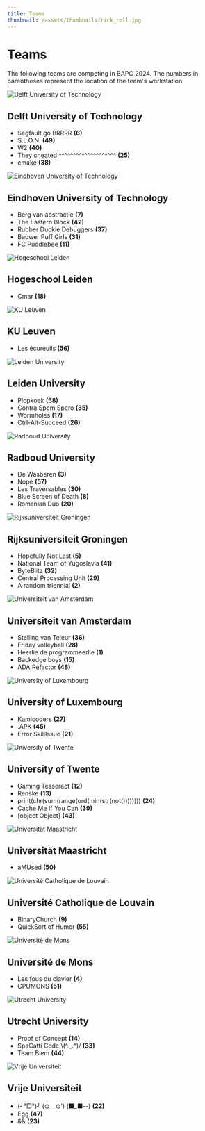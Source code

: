 ```yaml
---
title: Teams
thumbnail: /assets/thumbnails/rick_roll.jpg
---
```


# Teams

The following teams are competing in BAPC 2024. The numbers in parentheses represent the location of the team's workstation.

<div class="flex flex-row gap-2 justify-start items-center">
    <div class="w-1/3 h-full">
        <img src="/assets/schools/TUD.png" alt="Delft University of Technology" class="object-contain h-32 w-32">
    </div>
    <div class="flex flex-col">
        <h2 class="text-lg font-semibold">Delft University of Technology</h2>
        <ul class="list-disc list-inside">
            <li>Segfault go BRRRR <b class='ml-2'>(6)</b></li><li>S.L.O.N. <b class='ml-2'>(49)</b></li><li>W2 <b class='ml-2'>(40)</b></li><li>They cheated ^^^^^^^^^^^^^^^^^^^^ <b class='ml-2'>(25)</b></li><li>cmake <b class='ml-2'>(38)</b></li>
        </ul>
    </div>
</div>
<div class="flex flex-row gap-2 justify-start items-center">
    <div class="w-1/3 h-full">
        <img src="/assets/schools/TUe.png" alt="Eindhoven University of Technology" class="object-contain h-32 w-32">
    </div>
    <div class="flex flex-col">
        <h2 class="text-lg font-semibold">Eindhoven University of Technology</h2>
        <ul class="list-disc list-inside">
            <li>Berg van abstractie <b class='ml-2'>(7)</b></li><li>The Eastern Block <b class='ml-2'>(42)</b></li><li>Rubber Duckie Debuggers <b class='ml-2'>(37)</b></li><li>Baower Puff Girls <b class='ml-2'>(31)</b></li><li>FC Puddlebee <b class='ml-2'>(11)</b></li>
        </ul>
    </div>
</div>
<div class="flex flex-row gap-2 justify-start items-center">
    <div class="w-1/3 h-full">
        <img src="/assets/schools/HL.png" alt="Hogeschool Leiden" class="object-contain h-32 w-32">
    </div>
    <div class="flex flex-col">
        <h2 class="text-lg font-semibold">Hogeschool Leiden</h2>
        <ul class="list-disc list-inside">
            <li>Cmar <b class='ml-2'>(18)</b></li>
        </ul>
    </div>
</div>
<div class="flex flex-row gap-2 justify-start items-center">
    <div class="w-1/3 h-full">
        <img src="/assets/schools/KUL.png" alt="KU Leuven" class="object-contain h-32 w-32">
    </div>
    <div class="flex flex-col">
        <h2 class="text-lg font-semibold">KU Leuven</h2>
        <ul class="list-disc list-inside">
            <li>Les écureuils <b class='ml-2'>(56)</b></li>
        </ul>
    </div>
</div>
<div class="flex flex-row gap-2 justify-start items-center">
    <div class="w-1/3 h-full">
        <img src="/assets/schools/LU.png" alt="Leiden University" class="object-contain h-32 w-32">
    </div>
    <div class="flex flex-col">
        <h2 class="text-lg font-semibold">Leiden University</h2>
        <ul class="list-disc list-inside">
            <li>Plopkoek <b class='ml-2'>(58)</b></li><li>Contra Spem Spero <b class='ml-2'>(35)</b></li><li>Wormholes <b class='ml-2'>(17)</b></li><li>Ctrl-Alt-Succeed <b class='ml-2'>(26)</b></li>
        </ul>
    </div>
</div>
<div class="flex flex-row gap-2 justify-start items-center">
    <div class="w-1/3 h-full">
        <img src="/assets/schools/RU.png" alt="Radboud University" class="object-contain h-32 w-32">
    </div>
    <div class="flex flex-col">
        <h2 class="text-lg font-semibold">Radboud University</h2>
        <ul class="list-disc list-inside">
            <li>De Wasberen <b class='ml-2'>(3)</b></li><li>Nope <b class='ml-2'>(57)</b></li><li>Les Traversables <b class='ml-2'>(30)</b></li><li>Blue Screen of Death <b class='ml-2'>(8)</b></li><li>Romanian Duo <b class='ml-2'>(20)</b></li>
        </ul>
    </div>
</div>
<div class="flex flex-row gap-2 justify-start items-center">
    <div class="w-1/3 h-full">
        <img src="/assets/schools/RUG.png" alt="Rijksuniversiteit Groningen" class="object-contain h-32 w-32">
    </div>
    <div class="flex flex-col">
        <h2 class="text-lg font-semibold">Rijksuniversiteit Groningen</h2>
        <ul class="list-disc list-inside">
            <li>Hopefully Not Last <b class='ml-2'>(5)</b></li><li>National Team of Yugoslavia <b class='ml-2'>(41)</b></li><li>ByteBlitz <b class='ml-2'>(32)</b></li><li>Central Processing Unit <b class='ml-2'>(29)</b></li><li>A random triennial <b class='ml-2'>(2)</b></li>
        </ul>
    </div>
</div>
<div class="flex flex-row gap-2 justify-start items-center">
    <div class="w-1/3 h-full">
        <img src="/assets/schools/UvA.png" alt="Universiteit van Amsterdam" class="object-contain h-32 w-32">
    </div>
    <div class="flex flex-col">
        <h2 class="text-lg font-semibold">Universiteit van Amsterdam</h2>
        <ul class="list-disc list-inside">
            <li>Stelling van Teleur <b class='ml-2'>(36)</b></li><li>Friday volleyball <b class='ml-2'>(28)</b></li><li>Heerlie de programmeerlie <b class='ml-2'>(1)</b></li><li>Backedge boys <b class='ml-2'>(15)</b></li><li>ADA Refactor <b class='ml-2'>(48)</b></li>
        </ul>
    </div>
</div>
<div class="flex flex-row gap-2 justify-start items-center">
    <div class="w-1/3 h-full">
        <img src="/assets/schools/UL.png" alt="University of Luxembourg" class="object-contain h-32 w-32">
    </div>
    <div class="flex flex-col">
        <h2 class="text-lg font-semibold">University of Luxembourg</h2>
        <ul class="list-disc list-inside">
            <li>Kamicoders <b class='ml-2'>(27)</b></li><li>.APK <b class='ml-2'>(45)</b></li><li>Error SkillIssue <b class='ml-2'>(21)</b></li>
        </ul>
    </div>
</div>
<div class="flex flex-row gap-2 justify-start items-center">
    <div class="w-1/3 h-full">
        <img src="/assets/schools/UT.png" alt="University of Twente" class="object-contain h-32 w-32">
    </div>
    <div class="flex flex-col">
        <h2 class="text-lg font-semibold">University of Twente</h2>
        <ul class="list-disc list-inside">
            <li>Gaming Tesseract <b class='ml-2'>(12)</b></li><li>Renske <b class='ml-2'>(13)</b></li><li>print(chr(sum(range(ord(min(str(not()))))))) <b class='ml-2'>(24)</b></li><li>Cache Me If You Can <b class='ml-2'>(39)</b></li><li>[object Object] <b class='ml-2'>(43)</b></li>
        </ul>
    </div>
</div>
<div class="flex flex-row gap-2 justify-start items-center">
    <div class="w-1/3 h-full">
        <img src="/assets/schools/UM.png" alt="Universität Maastricht" class="object-contain h-32 w-32">
    </div>
    <div class="flex flex-col">
        <h2 class="text-lg font-semibold">Universität Maastricht</h2>
        <ul class="list-disc list-inside">
            <li>aMUsed <b class='ml-2'>(50)</b></li>
        </ul>
    </div>
</div>
<div class="flex flex-row gap-2 justify-start items-center">
    <div class="w-1/3 h-full">
        <img src="/assets/schools/UCL.png" alt="Université Catholique de Louvain" class="object-contain h-32 w-32">
    </div>
    <div class="flex flex-col">
        <h2 class="text-lg font-semibold">Université Catholique de Louvain</h2>
        <ul class="list-disc list-inside">
            <li>BinaryChurch <b class='ml-2'>(9)</b></li><li>QuickSort of Humor <b class='ml-2'>(55)</b></li>
        </ul>
    </div>
</div>
<div class="flex flex-row gap-2 justify-start items-center">
    <div class="w-1/3 h-full">
        <img src="/assets/schools/UMONS.png" alt="Université de Mons" class="object-contain h-32 w-32">
    </div>
    <div class="flex flex-col">
        <h2 class="text-lg font-semibold">Université de Mons</h2>
        <ul class="list-disc list-inside">
            <li>Les fous du clavier <b class='ml-2'>(4)</b></li><li>CPUMONS <b class='ml-2'>(51)</b></li>
        </ul>
    </div>
</div>
<div class="flex flex-row gap-2 justify-start items-center">
    <div class="w-1/3 h-full">
        <img src="/assets/schools/UU.png" alt="Utrecht University" class="object-contain h-32 w-32">
    </div>
    <div class="flex flex-col">
        <h2 class="text-lg font-semibold">Utrecht University</h2>
        <ul class="list-disc list-inside">
            <li>Proof of Concept <b class='ml-2'>(14)</b></li><li>SpaCatti Code \(^._.^)/ <b class='ml-2'>(33)</b></li><li>Team Biem <b class='ml-2'>(44)</b></li>
        </ul>
    </div>
</div>
<div class="flex flex-row gap-2 justify-start items-center">
    <div class="w-1/3 h-full">
        <img src="/assets/schools/VU.png" alt="Vrije Universiteit" class="object-contain h-32 w-32">
    </div>
    <div class="flex flex-col">
        <h2 class="text-lg font-semibold">Vrije Universiteit</h2>
        <ul class="list-disc list-inside">
            <li>(╯°□°)╯ (⊙＿⊙')  (■_■--) <b class='ml-2'>(22)</b></li><li>Egg <b class='ml-2'>(47)</b></li><li>&& <b class='ml-2'>(23)</b></li>
        </ul>
    </div>
</div>
